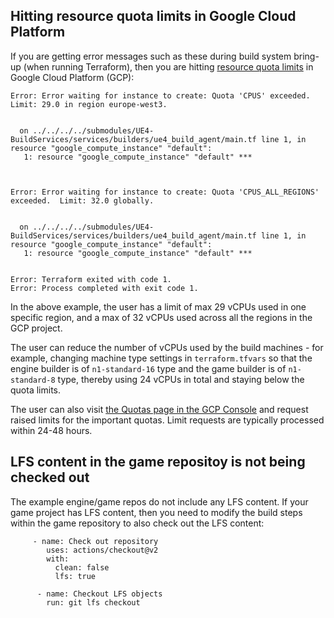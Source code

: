 ## Hitting resource quota limits in Google Cloud Platform

If you are getting error messages such as these during build system bring-up (when running Terraform), then
you are hitting [resource quota limits](https://cloud.google.com/compute/quotas) in Google Cloud Platform (GCP):

```
Error: Error waiting for instance to create: Quota 'CPUS' exceeded.  Limit: 29.0 in region europe-west3.


  on ../../../../submodules/UE4-BuildServices/services/builders/ue4_build_agent/main.tf line 1, in resource "google_compute_instance" "default":
   1: resource "google_compute_instance" "default" ***



Error: Error waiting for instance to create: Quota 'CPUS_ALL_REGIONS' exceeded.  Limit: 32.0 globally.


  on ../../../../submodules/UE4-BuildServices/services/builders/ue4_build_agent/main.tf line 1, in resource "google_compute_instance" "default":
   1: resource "google_compute_instance" "default" ***


Error: Terraform exited with code 1.
Error: Process completed with exit code 1.
```

In the above example, the user has a limit of max 29 vCPUs used in one specific region, and a max of 32 vCPUs used across all the regions in the GCP project.

The user can reduce the number of vCPUs used by the build machines - for example, changing machine type settings in `terraform.tfvars` so that the engine builder is of `n1-standard-16` type and the game builder is of `n1-standard-8` type, thereby using 24 vCPUs in total and staying below the quota limits.

The user can also visit [the Quotas page in the GCP Console](https://console.cloud.google.com/iam-admin/quotas) and request raised limits for the important quotas. Limit requests are typically processed within 24-48 hours.

## LFS content in the game repositoy is not being checked out

The example engine/game repos do not include any LFS content. If your game project has LFS content, then you need to modify the build steps within the game repository to also check out the LFS content:

```
     - name: Check out repository
        uses: actions/checkout@v2
        with:
          clean: false
          lfs: true

      - name: Checkout LFS objects
        run: git lfs checkout
```
